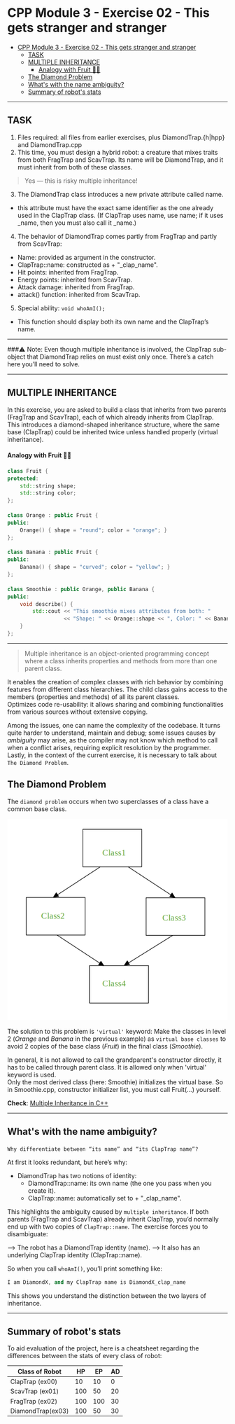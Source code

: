 # CPP Module 3 - Exercise 02 - This gets stranger and stranger

- [CPP Module 3 - Exercise 02 - This gets stranger and stranger](#cpp-module-3---exercise-02---this-gets-stranger-and-stranger)
  - [TASK](#task)
  - [MULTIPLE INHERITANCE](#multiple-inheritance)
      - [Analogy with Fruit 🍊🍌](#analogy-with-fruit-)
  - [The Diamond Problem](#the-diamond-problem)
  - [What's with the name ambiguity?](#whats-with-the-name-ambiguity)
  - [Summary of robot's stats](#summary-of-robots-stats)

---

## TASK
1. Files required: all files from earlier exercises, plus DiamondTrap.{h|hpp} and DiamondTrap.cpp
2. This time, you must design a hybrid robot: a creature that mixes traits from both FragTrap and ScavTrap. Its name will be DiamondTrap, and it must inherit from both of these classes. 

> Yes — this is risky multiple inheritance!

3. The DiamondTrap class introduces a new private attribute called name.
* this attribute must have the exact same identifier as the one already used in the ClapTrap class. (If ClapTrap uses name, use name; if it uses _name, then you must also call it _name.)  

4. The behavior of DiamondTrap comes partly from FragTrap and partly from ScavTrap:
- Name: provided as argument in the constructor.  
- ClapTrap::name: constructed as <parameter> + "_clap_name".  
- Hit points: inherited from FragTrap.  
- Energy points: inherited from ScavTrap.  
- Attack damage: inherited from FragTrap.  
- attack() function: inherited from ScavTrap.

5. Special ability: `void whoAmI();`
- This function should display both its own name and the ClapTrap’s name.

---

###⚠️ Note: 
Even though multiple inheritance is involved, the ClapTrap sub-object that DiamondTrap relies on must exist only once. There’s a catch here you’ll need to solve.

---

## MULTIPLE INHERITANCE

In this exercise, you are asked to build a class that inherits from two parents (FragTrap and ScavTrap), each of which already inherits from ClapTrap. This introduces a diamond-shaped inheritance structure, where the same base (ClapTrap) could be inherited twice unless handled properly (virtual inheritance).  

#### Analogy with Fruit 🍊🍌
```cpp
class Fruit {
protected:
    std::string shape;
    std::string color;
};

class Orange : public Fruit {
public:
    Orange() { shape = "round"; color = "orange"; }
};

class Banana : public Fruit {
public:
    Banana() { shape = "curved"; color = "yellow"; }
};

class Smoothie : public Orange, public Banana {
public:
    void describe() {
        std::cout << "This smoothie mixes attributes from both: "
                  << "Shape: " << Orange::shape << ", Color: " << Banana::color << std::endl;
    }
};
```

---

> Multiple inheritance is an object-oriented programming concept where a class inherits properties and methods from more than one parent class.


It enables the creation of complex classes with rich behavior by combining features from different class hierarchies. The child class gains access to the members (properties and methods) of all its parent classes.  
Optimizes code re-usability: it allows sharing and combining functionalities from various sources without extensive copying.  

Among the issues, one can name the complexity of the codebase. It turns quite harder to understand, maintain and debug; some issues causes by *ambiguity* may arise, as the compiler may not know which method to call when a conflict arises, requiring explicit resolution by the programmer. Lastly, in the context of the current exercise, it is necessary to talk about `The Diamond Problem`.

## The Diamond Problem

The `diamond problem` occurs when two superclasses of a class have a common base class.

![Diamond Inheritance](/CPP_Exercises_with_explanation/images/diamond_inheritance.png)

The solution to this problem is `'virtual'` keyword: Make the classes in level 2 (*Orange* and *Banana* in the previous example)  as `virtual base classes` to avoid 2 copies of the base class (*Fruit*) in the final class (*Smoothie*).  

In general, it is not allowed to call the grandparent's constructor directly, it has to be called through parent class. It is allowed only when 'virtual' keyword is used.  
Only the most derived class (here: Smoothie) initializes the virtual base.
So in Smoothie.cpp, constructor initializer list, you must call Fruit(...) yourself.  

**Check**: [Multiple Inheritance in C++](https://www.geeksforgeeks.org/cpp/multiple-inheritance-in-c/)

---

## What's with the name ambiguity?

`Why differentiate between “its name” and “its ClapTrap name”?`

At first it looks redundant, but here’s why:  
- DiamondTrap has two notions of identity:  
    - DiamondTrap::name: its own name (the one you pass when you create it).  
    - ClapTrap::name: automatically set to <DiamondTrap name> + "_clap_name".  

This highlights the ambiguity caused by `multiple inheritance`. If both parents (FragTrap and ScavTrap) already inherit ClapTrap, you’d normally end up with two copies of `ClapTrap::name`. The exercise forces you to disambiguate:

--> The robot has a DiamondTrap identity (name).
--> It also has an underlying ClapTrap identity (ClapTrap::name).

So when you call `whoAmI()`, you’ll print something like:
```cpp
I am DiamondX, and my ClapTrap name is DiamondX_clap_name
```

This shows you understand the distinction between the two layers of inheritance.

---

## Summary of robot's stats
To aid evaluation of the project, here is a cheatsheet regarding the differences between the stats of every class of robot:  

| 	Class of Robot 		|	HP	|	EP	|	AD	|
|-----------------------|-------|-------|-------|
| 	ClapTrap (ex00)		|	10	|	10	|	0	|
| 	ScavTrap (ex01)		|	100	|	50	|	20	|
| 	FragTrap (ex02)		|	100	|	100	|	30	|
| 	DiamondTrap(ex03)	|	100	|	50	|	30	|

